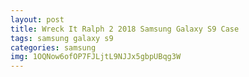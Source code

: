 ```yaml
---
layout: post
title: Wreck It Ralph 2 2018 Samsung Galaxy S9 Case
tags: samsung galaxy s9
categories: samsung
img: 1OQNow6ofOP7FJLjtL9NJJx5gbpUBqg3W
---
```

